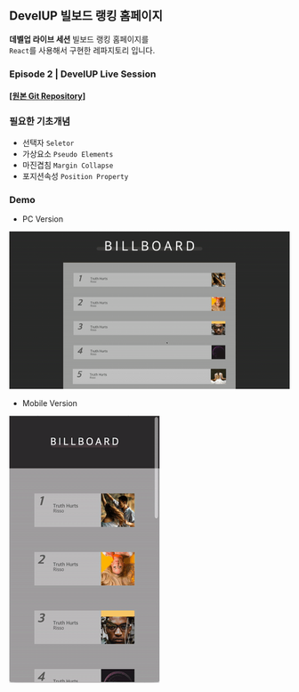 ## DevelUP 빌보드 랭킹 홈페이지

**데벨업 라이브 세션** 빌보드 랭킹 홈페이지를<br>
`React`를 사용해서 구현한 레파지토리 입니다.<br>

### Episode 2 | DevelUP Live Session

#### [[원본 Git Repository]](https://github.com/develup-official/css-ep2-billie-board)

### 필요한 기초개념
- 선택자 `Seletor`
- 가상요소 `Pseudo Elements`
- 마진겹침 `Margin Collapse`
- 포지션속성 `Position Property`

### Demo

- PC Version

![DEMO](Demo/DevelUPBillBoardPC.gif)<br>


- Mobile Version

![DEMO](Demo/DevelUPBillBoardMobile.gif)
